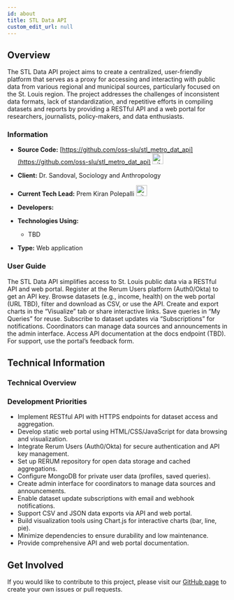 ```yaml
---
id: about
title: STL Data API
custom_edit_url: null
---
```


## Overview

The STL Data API project aims to create a centralized, user-friendly platform that serves as a proxy for accessing and interacting with public data from various regional and municipal sources, particularly focused on the St. Louis region. The project addresses the challenges of inconsistent data formats, lack of standardization, and repetitive efforts in compiling datasets and reports by providing a RESTful API and a web portal for researchers, journalists, policy-makers, and data enthusiasts.

### Information

- **Source Code:** [https://github.com/oss-slu/stl_metro_dat_api](https://github.com/oss-slu/stl_metro_dat_api) [<img src="/img/git-alt.svg" alt="git" width="25" height="25" />](https://github.com/oss-slu/stl_metro_dat_api)
- **Client:** Dr. Sandoval, Sociology and Anthropology
- **Current Tech Lead:** Prem Kiran Polepalli [<img src="/img/github.svg" alt="github" width="25" height="25" />](https://github.com/premkiran2)
- **Developers:**
- **Technologies Using:** 
  - TBD

- **Type:** Web application

### User Guide

The STL Data API simplifies access to St. Louis public data via a RESTful API and web portal. Register at the Rerum Users platform (Auth0/Okta) to get an API key. Browse datasets (e.g., income, health) on the web portal (URL TBD), filter and download as CSV, or use the API. Create and export charts in the “Visualize” tab or share interactive links. Save queries in “My Queries” for reuse. Subscribe to dataset updates via “Subscriptions” for notifications. Coordinators can manage data sources and announcements in the admin interface. Access API documentation at the docs endpoint (TBD). For support, use the portal’s feedback form.

## Technical Information

### Technical Overview

### Development Priorities

- Implement RESTful API with HTTPS endpoints for dataset access and aggregation.
- Develop static web portal using HTML/CSS/JavaScript for data browsing and visualization.
- Integrate Rerum Users (Auth0/Okta) for secure authentication and API key management.
- Set up RERUM repository for open data storage and cached aggregations.
- Configure MongoDB for private user data (profiles, saved queries).
- Create admin interface for coordinators to manage data sources and announcements.
- Enable dataset update subscriptions with email and webhook notifications.
- Support CSV and JSON data exports via API and web portal.
- Build visualization tools using Chart.js for interactive charts (bar, line, pie).
- Minimize dependencies to ensure durability and low maintenance.
- Provide comprehensive API and web portal documentation.

## Get Involved

If you would like to contribute to this project, please visit our [GitHub page](https://github.com/oss-slu/stl_metro_dat_api) to create your own issues or pull requests.
